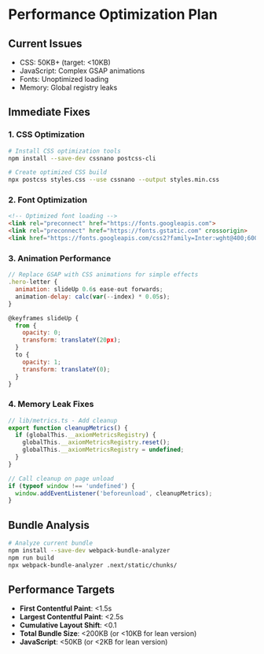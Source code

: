 # Performance Optimization Plan

## Current Issues
- CSS: 50KB+ (target: <10KB)
- JavaScript: Complex GSAP animations
- Fonts: Unoptimized loading
- Memory: Global registry leaks

## Immediate Fixes

### 1. CSS Optimization
```bash
# Install CSS optimization tools
npm install --save-dev cssnano postcss-cli

# Create optimized CSS build
npx postcss styles.css --use cssnano --output styles.min.css
```

### 2. Font Optimization
```html
<!-- Optimized font loading -->
<link rel="preconnect" href="https://fonts.googleapis.com">
<link rel="preconnect" href="https://fonts.gstatic.com" crossorigin>
<link href="https://fonts.googleapis.com/css2?family=Inter:wght@400;600&family=Space+Grotesk:wght@400;700&display=swap" rel="stylesheet">
```

### 3. Animation Performance
```javascript
// Replace GSAP with CSS animations for simple effects
.hero-letter {
  animation: slideUp 0.6s ease-out forwards;
  animation-delay: calc(var(--index) * 0.05s);
}

@keyframes slideUp {
  from {
    opacity: 0;
    transform: translateY(20px);
  }
  to {
    opacity: 1;
    transform: translateY(0);
  }
}
```

### 4. Memory Leak Fixes
```typescript
// lib/metrics.ts - Add cleanup
export function cleanupMetrics() {
  if (globalThis.__axiomMetricsRegistry) {
    globalThis.__axiomMetricsRegistry.reset();
    globalThis.__axiomMetricsRegistry = undefined;
  }
}

// Call cleanup on page unload
if (typeof window !== 'undefined') {
  window.addEventListener('beforeunload', cleanupMetrics);
}
```

## Bundle Analysis
```bash
# Analyze current bundle
npm install --save-dev webpack-bundle-analyzer
npm run build
npx webpack-bundle-analyzer .next/static/chunks/
```

## Performance Targets
- **First Contentful Paint**: <1.5s
- **Largest Contentful Paint**: <2.5s
- **Cumulative Layout Shift**: <0.1
- **Total Bundle Size**: <200KB (or <10KB for lean version)
- **JavaScript**: <50KB (or <2KB for lean version)